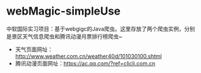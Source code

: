 # webMagic-simpleUse
中软国际实习项目：基于webgigc的Java爬虫。这里存放了两个爬虫实例，分别是景区天气信息爬虫和腾讯动漫月票排行榜爬虫~
+ 天气页面网址：http://www.weather.com.cn/weather40d/101030100.shtml
+ 腾讯动漫页面网址：https://ac.qq.com/?ref=clicli.com.cn
